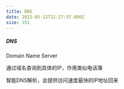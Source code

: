```yaml
---
title: DNS
date: 2022-05-12T12:27:37.000Z
size: 151
---
```

##### DNS

Domain Name Server

通过域名查询到具体的IP，作用类似电话簿

智能DNS解析，会提供访问速度最快的IP地址回来
